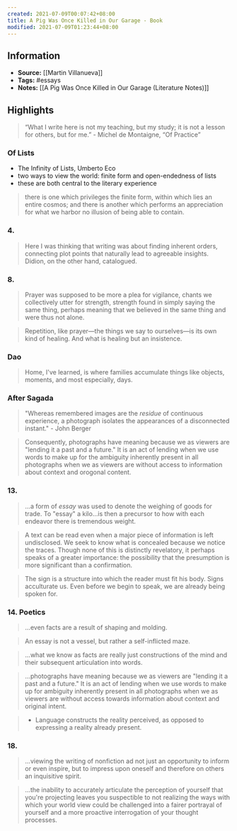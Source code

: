 ```yaml
---
created: 2021-07-09T00:07:42+08:00
title: A Pig Was Once Killed in Our Garage - Book
modified: 2021-07-09T01:23:44+08:00
---
```

## Information
- **Source:** [[Martin Villanueva]]
- **Tags:** #essays 
- **Notes:** [[A Pig Was Once Killed in Our Garage (Literature Notes)]]
## Highlights
> “What I write here is not my teaching, but my study; it is not a lesson for others, but for me.” - Michel de Montaigne, “Of Practice”
### Of Lists
- The Infinity of Lists, Umberto Eco
- two ways to view the world: finite form and open-endedness of lists
- these are both central to the literary experience
> there is one which privileges the finite form, within which lies an entire cosmos; and there is another which performs an appreciation for what we harbor no illusion of being able to contain.
### 4.
> Here I was thinking that writing was about finding inherent orders, connecting plot points that naturally lead to agreeable insights. Didion, on the other hand, catalogued.
### 8.
> Prayer was supposed to be more a plea for vigilance, chants we collectively utter for strength, strength found in simply saying the same thing, perhaps meaning that we believed in the same thing and were thus not alone.

> Repetition, like prayer—the things we say to ourselves—is its own kind of healing. And what is healing but an insistence.

### Dao
> Home, I've learned, is where families accumulate things like objects, moments, and most especially, days.

### After Sagada
> "Whereas remembered images are the *residue* of continuous experience, a photograph isolates the appearances of a disconnected instant." - John Berger

> Consequently, photographs have meaning because we as viewers are "lending it a past and a future." It is an act of lending when we use words to make up for the ambiguity inherently present in all photographs when we as viewers are without access to information about context and orogonal content.

### 13.
> ...a form of *essay* was used to denote the weighing of goods for trade. To "essay" a kilo...is then a precursor to how with each endeavor there is tremendous weight.

> A text can be read even when a major piece of information is left undisclosed. We seek to know what is concealed because we notice the traces. Though none of this is distinctly revelatory, it perhaps speaks of a greater importance: the possibility that the presumption is more significant than a confirmation.

> The sign is a structure into which the reader must fit his body. Signs acculturate us. Even before we begin to speak, we are already being spoken for.

### 14. Poetics
> ...even facts are a result of shaping and molding.

> An essay is not a vessel, but rather a self-inflicted maze.

> ...what we know as facts are really just constructions of the mind and their subsequent articulation into words.

> ...photographs have meaning because we as viewers are "lending it a past and a future." It is an act of lending when we use words to make up for ambiguity inherently present in all photographs when we as viewers are without access towards information about context and original intent.

> - Language constructs the reality perceived, as opposed to expressing a reality already present.

### 18.
> ...viewing the writing of nonfiction ad not just an opportunity to inform or even inspire, but to impress upon oneself and therefore on others an inquisitive spirit.

> ...the inability to accurately articulate the perception of yourself that you're projecting leaves you suspectible to not realizing the ways with which your world view could be challenged into a fairer portrayal of yourself and a more proactive interrogation of your thought processes.

